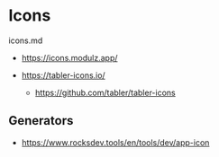 # Icons

icons.md

*   https://icons.modulz.app/

*   https://tabler-icons.io/

    *   https://github.com/tabler/tabler-icons


## Generators 

*   https://www.rocksdev.tools/en/tools/dev/app-icon

